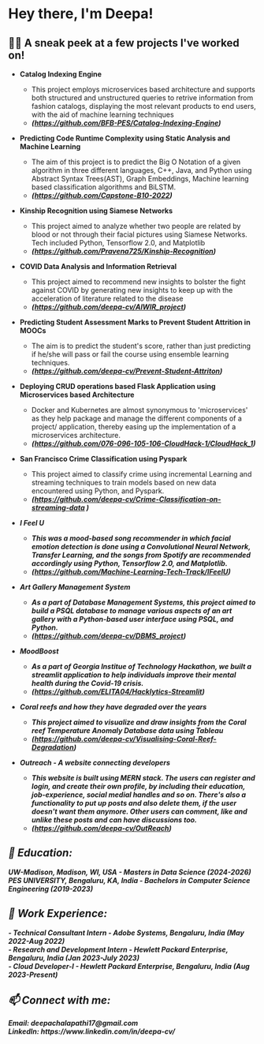 <h1>Hey there, I'm Deepa! 
<h2>👨‍💻 A sneak peek at a few projects I've worked on!</h2>

- <b>Catalog Indexing Engine</b>
  - This project employs microservices based architecture and supports both structured and unstructured queries to retrive information from fashion catalogs, displaying the most relevant products to end users, with the aid of machine learning techniques
  - <b><i>(https://github.com/BFB-PES/Catalog-Indexing-Engine)</b></i>

- <b>Predicting Code Runtime Complexity using Static Analysis and Machine Learning</b>
  - The aim of this project is to predict the Big O Notation of a given algorithm in three different languages, C++, Java, and Python using Abstract Syntax Trees(AST), Graph Embeddings, Machine learning based classification algorithms and BiLSTM.
  - <b><i>(https://github.com/Capstone-B10-2022)</b></i>

- <b>Kinship Recognition using Siamese Networks</b>
  - This project aimed to analyze whether two people are related by blood or not through their facial pictures using Siamese Networks. Tech included Python, Tensorflow 2.0, and Matplotlib
  - <b><i> (https://github.com/Pravena725/Kinship-Recognition)</b></i>

- <b>COVID Data Analysis and Information Retrieval</b>
  - This project aimed to recommend new insights to bolster the fight against COVID by generating new insights to keep up with the acceleration of literature related to the disease
  - <b><i>(https://github.com/deepa-cv/AIWIR_project)</b></i>
  
- <b>Predicting Student Assessment Marks to Prevent Student Attrition in MOOCs</b>
  - The aim is to predict the student's score, rather than just predicting if he/she will pass or fail the course using ensemble learning techniques.
  - <b><i> (https://github.com/deepa-cv/Prevent-Student-Attriton) </b></i>

- <b>Deploying CRUD operations based Flask Application using Microservices based Architecture </b>
  - Docker and Kubernetes are almost synonymous to 'microservices' as they help package and manage the different components of a project/ application, thereby easing up the implementation of a microservices architecture.
  - <b><i> (https://github.com/076-096-105-106-CloudHack-1/CloudHack_1) </b></i>

- <b>San Francisco Crime Classification using Pyspark</b>
  - This project aimed to classify crime using incremental Learning and streaming techniques to train models based on new data encountered using Python, and Pyspark.
  - <b><i> (https://github.com/deepa-cv/Crime-Classification-on-streaming-data )

- <b>I Feel U</b>
  - This was a mood-based song recommender in which facial emotion detection is done using a Convolutional Neural Network, Transfer Learning, and the songs from Spotify are recommended accordingly using Python, Tensorflow 2.0, and Matplotlib.
  - <b><i> (https://github.com/Machine-Learning-Tech-Track/IFeelU) </b></i>

- <b>Art Gallery Management System</b>
  - As a part of Database Management Systems, this project aimed to build a PSQL database to manage various aspects of an art gallery with a Python-based user interface using PSQL, and Python.
  - <b><i> (https://github.com/deepa-cv/DBMS_project) </b></i>

- <b>MoodBoost</b>
  - As a part of Georgia Institue of Technology Hackathon,  we built a streamlit application to help individuals improve their mental health during the Covid-19 crisis.
  - <b><i> (https://github.com/ELITA04/Hacklytics-Streamlit) </b></i>

- <b>Coral reefs and how they have degraded over the years</b>
  - This project aimed to visualize and draw insights from the Coral reef Temperature Anomaly Database data using Tableau
  - <b><i> (https://github.com/deepa-cv/Visualising-Coral-Reef-Degradation) </b></i>

- <b>Outreach - A website connecting developers </b>
  - This website is built using MERN stack. The users can register and login, and create their own profile, by including their education, job-experience, social medial handles and so on. There's also a functionality to put up posts and also delete them, if the user doesn't want them anymore. Other users can comment, like and unlike these posts and can have discussions too. 
  - <b><i> (https://github.com/deepa-cv/OutReach) </b></i>
  
<h2>🏫 Education: </h2>
UW-Madison, Madison, WI, USA - Masters in Data Science (2024-2026) <br>
PES UNIVERSITY, Bengaluru, KA, India - Bachelors in Computer Science Engineering (2019-2023) <br>

<h2>🏢 Work Experience: </h2>
- Technical Consultant Intern - Adobe Systems, Bengaluru, India (May 2022-Aug 2022) <br>
- Research and Development Intern - Hewlett Packard Enterprise, Bengaluru, India (Jan 2023-July 2023) <br>
- Cloud Developer-I - Hewlett Packard Enterprise, Bengaluru, India (Aug 2023-Present) <br>

<h2>📫 Connect with me:</h2>
<b> Email:</b> <i>deepachalapathi17@gmail.com</i> <br>
<b> LinkedIn:</b> <i>https://www.linkedin.com/in/deepa-cv/</i>

